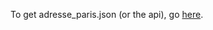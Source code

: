 To get adresse_paris.json (or the api), go [here](https://opendata.paris.fr/explore/dataset/adresse_paris/api/).